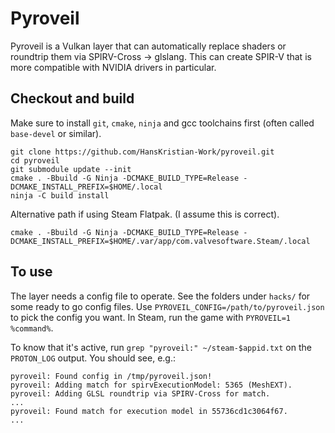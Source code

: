 # Pyroveil

Pyroveil is a Vulkan layer that can automatically replace shaders or roundtrip them via SPIRV-Cross -> glslang.
This can create SPIR-V that is more compatible with NVIDIA drivers in particular.

## Checkout and build

Make sure to install `git`, `cmake`, `ninja` and gcc toolchains first (often called `base-devel` or similar).

```
git clone https://github.com/HansKristian-Work/pyroveil.git
cd pyroveil
git submodule update --init
cmake . -Bbuild -G Ninja -DCMAKE_BUILD_TYPE=Release -DCMAKE_INSTALL_PREFIX=$HOME/.local
ninja -C build install
```

Alternative path if using Steam Flatpak. (I assume this is correct).

```
cmake . -Bbuild -G Ninja -DCMAKE_BUILD_TYPE=Release -DCMAKE_INSTALL_PREFIX=$HOME/.var/app/com.valvesoftware.Steam/.local
```

## To use

The layer needs a config file to operate. See the folders under `hacks/` for some ready to go config files.
Use `PYROVEIL_CONFIG=/path/to/pyroveil.json` to pick the config you want.
In Steam, run the game with `PYROVEIL=1 %command%`.

To know that it's active, run `grep "pyroveil:" ~/steam-$appid.txt` on the `PROTON_LOG` output. You should see, e.g.:

```
pyroveil: Found config in /tmp/pyroveil.json!
pyroveil: Adding match for spirvExecutionModel: 5365 (MeshEXT).
pyroveil: Adding GLSL roundtrip via SPIRV-Cross for match.
...
pyroveil: Found match for execution model in 55736cd1c3064f67.
...
```
